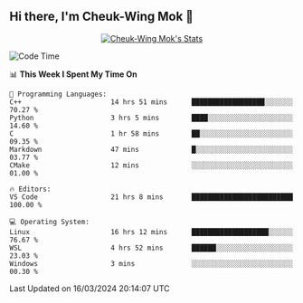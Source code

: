 ## Hi there, I'm Cheuk-Wing Mok 👋

<!--
**mozro0327/mozro0327** is a ✨ _special_ ✨ repository because its `README.md` (this file) appears on your GitHub profile.

Here are some ideas to get you started:

- 🔭 I’m currently working on ...
- 🌱 I’m currently learning ...
- 👯 I’m looking to collaborate on ...
- 🤔 I’m looking for help with ...
- 💬 Ask me about ...
- 📫 How to reach me: ...
- 😄 Pronouns: ...
- ⚡ Fun fact: ...
-->

<p align="center">
  <a href="https://github.com/mozro0327" class="rich-diff-level-one">
    <img src="https://github-readme-stats.vercel.app/api?username=mozro0327&title_color=333&text_color=777" alt="Cheuk-Wing Mok's Stats" >
    <!-- &hide=issues
    <img src="https://github-readme-stats.vercel.app/api?username=mozro0327&hide=issues&title_color=333&text_color=777" alt="Cheuk-Wing Mok's Stats" >
    -->
  </a>
</p>

<!--START_SECTION:waka-->
![Code Time](http://img.shields.io/badge/Code%20Time-2%2C408%20hrs%204%20mins-blue)

📊 **This Week I Spent My Time On** 

```text
💬 Programming Languages: 
C++                      14 hrs 51 mins      ██████████████████░░░░░░░   70.27 % 
Python                   3 hrs 5 mins        ████░░░░░░░░░░░░░░░░░░░░░   14.60 % 
C                        1 hr 58 mins        ██░░░░░░░░░░░░░░░░░░░░░░░   09.35 % 
Markdown                 47 mins             █░░░░░░░░░░░░░░░░░░░░░░░░   03.77 % 
CMake                    12 mins             ░░░░░░░░░░░░░░░░░░░░░░░░░   01.00 % 

🔥 Editors: 
VS Code                  21 hrs 8 mins       █████████████████████████   100.00 % 

💻 Operating System: 
Linux                    16 hrs 12 mins      ███████████████████░░░░░░   76.67 % 
WSL                      4 hrs 52 mins       ██████░░░░░░░░░░░░░░░░░░░   23.03 % 
Windows                  3 mins              ░░░░░░░░░░░░░░░░░░░░░░░░░   00.30 % 
```


 Last Updated on 16/03/2024 20:14:07 UTC
<!--END_SECTION:waka-->

